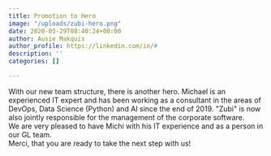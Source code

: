 ```yaml
---
title: Promotion to Hero
image: "/uploads/zubi-hero.png"
date: 2020-05-29T08:40:24+00:00
author: Ausie Makquis
author_profile: https://linkedin.com/in/#
description: ''
categories: []

---
```

With our new team structure, there is another hero. Michael is an experienced IT expert and has been working as a consultant in the areas of DevOps, Data Science (Python) and AI since the end of 2019. "Zubi" is now also jointly responsible for the management of the corporate software.  
We are very pleased to have Michi with his IT experience and as a person in our GL team.  
Merci, that you are ready to take the next step with us!